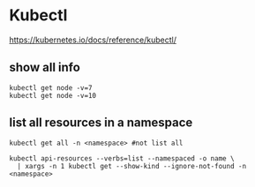 # Kubectl
https://kubernetes.io/docs/reference/kubectl/

## show all info
```
kubectl get node -v=7
kubectl get node -v=10
```

## list all resources in a namespace
```
kubectl get all -n <namespace> #not list all

kubectl api-resources --verbs=list --namespaced -o name \
  | xargs -n 1 kubectl get --show-kind --ignore-not-found -n <namespace>
```
